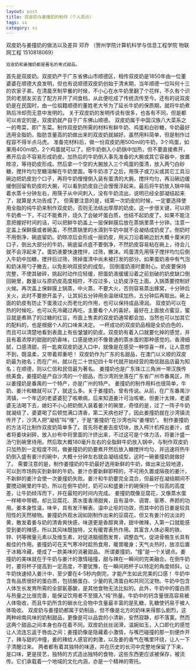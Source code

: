 ```yaml
---
layout: post
title: 双皮奶与姜撞奶的制作（个人观点）
tags: ss
category: ss
---
```

双皮奶与姜撞奶的做法以及差异
邓乔
（贺州学院计算机科学与信息工程学院 物联网工程 1510818069）

	双皮奶和姜撞奶都是著名的粤式甜品。
首先是双皮奶。双皮奶产于广东省佛山市顺德区，相传双皮奶是1850年由一位董婆婆在顺德大良发明，但也有说顺德双皮奶创始于清末期，当年顺德一位叫何十三的农家子弟，在清晨烹制早餐的时候，不小心在水牛奶里翻了个花样，不久有个识货的老朋友买去了配方并开了间食档，从此便吃成了传统流传至今。还有的说双皮奶是在民国时，由一位祖籍顺德的董姓老大爷为了延长牛奶的保质期，就将牛奶煮熟后冷却而无意中发明的。
关于双皮奶的发明传说有很多，也各有不同，但是都可以肯定的是，双皮奶就产自于广东佛山顺德。
双皮奶属于中国汉族八大菜系之一的粤菜，即广东菜。制作双皮奶所需的材料有鲜牛奶、鸡蛋和白砂糖，牛奶最好选用全脂奶，脂肪含量高的奶做出来的双皮奶就越好。虽然用料简单，但是制作过程容不得半点马虎。
准备完材料后，做一份双皮奶用500ml的牛奶，3个鸡蛋，如果用400ml奶，2个鸡蛋就可以了。把牛奶倒入小奶锅中加热，但不要直接煮开，煮开后会不容易形成奶皮。加热后的牛奶倒入事先准备的大腕或其它容器中，放置晾凉，等待奶皮形成。然后拿一个空的大腕放入三个鸡蛋的蛋清，放入两勺白砂糖，搅拌均匀至糖溶解在牛奶里面。等牛奶凉了之后，用筷子或刀尖或其它工具沿碗边把奶皮划个口子，再将牛奶慢慢倒入装有蛋清的大腕，搅拌均匀，再沿碗边缓缓倒回留有奶皮的大腕，可以看到奶皮自己会慢慢浮起来。最后将牛奶放入锅中隔着水蒸十分钟左右，用筷子从中间刺入，没有牛奶流出，说明已经全部凝结起来了，就算是大功告成了。
但需要注意的是，结第一次奶皮的时候，一定要选择使用全脂的纯牛奶来制作双皮奶，否则无法结出厚厚的奶皮。这一步很关键，可以把牛奶煮一下，不过不能煮开，烧久了会破坏蛋白质，也结不起奶皮了。如果不能注意把握好时间的话，可以把鲜牛奶盖上一层保鲜膜后放在蒸锅里蒸十分钟。注意一定盖上保鲜膜或者碗盖，不然蒸锅里的水滴到牛奶中就不会凝结成奶皮了。倒奶时不用倒净，碗底留奶。奶晾凉后会形成一层奶皮，用尖刀沿着碗边划大概十厘米的口子，倒出大部分的牛奶，碗底留点底不要倒净，不然奶皮容易粘在碗上，待会儿就不会浮起来了。蛋奶液要快速搅拌，过筛，撇沫。鸡蛋清先用筷子搅拌均匀后倒入牛奶中加糖，搅拌后过筛，筛掉蛋清中尚未被打发的部分。如果蛋奶液中有气泡和奶沫用勺子撇去，以免影响双皮奶的成型。
回倒蛋奶液时要耐心。奶皮要保持完整，不使其破碎，挑起时动作应轻缓，把蛋奶液缓缓沿着之前划破的奶皮缺口倒回碗里，数量以与原奶皮高度相符，不应过多，让奶皮浮在上面。入锅蒸要控制好火候。再次盖上保鲜膜上锅蒸，中火蒸，不要大火，否则容易蒸出蜂窝，十分钟后关火，此时不要掀开盖子，让其焖五分钟用余温继续加热，五分钟后再取出。碗上面的奶皮有防止下蛋液过火而老化的作用，也可以保持成品滑润。
双皮奶可以在热的时候吃，也可以先冷藏过再吃，主要看个人的喜好。最好在上面放点蜜豆，蜜豆就是煮熟了的过糖的红豆，市面上售卖的双皮奶通常都会加，当然也可以加其它的配料的，也是根据个人的口味来决定。
一杯成功的双皮奶品相是全奶白色的，而且可以清楚地看到表面上有些皱皱的奶皮。双皮奶有着入口就要化掉的感觉，并且有着浓厚的甜甜的奶香味，口感是绝对不像普通的蒸水蛋的那种感觉的。香滑细腻，口感清甜，将一匙爽双皮奶送入口中，就像是在感受一种惊喜一样，让人意想不到，既温柔，又带着郑重吧！
双皮奶作为广东的名甜品，在澳门以义顺的双皮奶最为驰名；而在广州，就以在二十世纪四十年代就开始经营的南信甜品店最为知名；在顺德，则以仁信和民信最为著名。
姜撞奶也是广东珠江三角洲一带汉族传统美食，姜撞奶是产自沙湾的一个甜品，而沙湾则坐落在广东省广州市番禺区，所以姜撞奶是番禺的一个特产，亦是广州的特产。
姜撞奶的制作用料也很简单，牛奶、姜汁和糖就可以了，就这么多。关于姜撞奶，曾有传说。从前，在广东番禺沙湾镇，一个年迈的老婆婆犯了咳嗽病，后来知道姜汁可治咳嗽，但姜汁太辣，老婆婆无法喝下去，媳妇不小心把奶倒入装着姜汁的碗里，奇怪的是，过了一阵子牛奶就凝结了，婆婆喝了后顿觉满口清香，第二天病也好了。因此姜撞奶就在沙湾镇流传开了，沙湾人把“凝结”叫“埋”，于是“姜撞奶”在沙湾也叫“姜埋奶”。
制作姜撞奶的方法可比制作双皮奶简单多了。首先将老姜去皮切块，放入榨汁机榨出姜汁，或者将姜块剁碎，放入纱布中将里面的汁挤出来，不过这可是个体力活，将姜汁盛一汤勺到碗里待用。然后取大概180毫升左右的全脂鲜牛奶放入锅中，与制作双皮奶只加热到一定程度不同，做姜撞奶的奶要煮开然后放入糖搅拌均匀，并迅速将热牛奶倒入盛有姜汁的碗中，大概十分钟左右就会凝结成型，这时一碗姜撞奶就做好了。
需要注意的是，制作姜撞奶的牛奶最好选用新鲜的牛奶，做出来比较地道，可以到市场购买到新鲜的牛奶。姜汁亦要新鲜即榨的，不可用久置或隔夜的姜汁，不新鲜的姜汁会使一次姜撞奶失败。姜汁和牛奶要完全混合，但最好在凝结期间不要搅动碗里的牛奶，所以在倒牛奶时，奶可以和盛姜汁的碗保持一个较高的高度差，让牛奶倾泻而下，并在最短的时间内完成。
姜撞奶既像豆腐花，又像蒸水蛋一样稀中带稠，却比豆腐花、蒸水蛋香滑甜爽，且有温中、调胃、驱寒、养颜的功用。姜本身性温，味辛，具有发汗解表、温中止呕的功效，而其中的百日姜是较具阳性的天然植物。姜撞奶外观水润如刚制作出来的豆腐花，但又有姜汁的淡淡的黄，散发着姜与奶的清香爽快感，味道更是香醇爽滑，甜中微辣，入第一口就能感受到姜的辣感，所以其风味既独特，又有暖胃表热作用。其富含人体必需的铁、锌、钙等微量元素以及维生素，对促进脑细胞发育，调整血气，促进骨骼生长具有极佳的作用。姜撞奶可在天气寒冷时趁热食用，暖胃暖身；天气炎热时，放凉后置于冰箱冷藏，便成了一款美味的消暑甜品。
所谓姜撞奶，“撞”是一个关键点。姜撞奶的美味就在于牛奶与姜汁的激情碰撞，甜与辣在一瞬间的完美融合。在倒牛奶时，要将杯子提高到一定高度，不要犹豫，在一瞬间把杯子以特定的角度倾斜，让牛奶快速倾入姜汁中，至少要在4-5秒内倒完，才能产生如此完美的口感！
牛奶中含有品质很好的蛋白质，包括酪蛋白、少量的乳清蛋白和共同沉淀物。牛奶中包含人体生长发育所需的全部氨基酸，是其他食物无法比拟的。此外，牛奶中的蛋白质与热量之比很完善，能保证饮用者不至摄入“纯”热量。牛奶中的钙含量很高容易被人体吸收，而且牛奶所含的碳水化合物中含量最丰富的是乳糖，乳糖使钙易于被人体吸收。
双皮奶与姜撞奶都属于奶制品，但不像是北方的奶味来得那么剧烈，这两种岭南风味的奶制甜品，更像是可以品尝的小清新，安然寂静，却不落寞。然而这两个甜品之间本身也存在着不同。双皮奶丝丝润滑，温婉如玉，入口即化的感觉让人流连忘返于唇齿之间；姜撞奶像是隐藏着小激情，与嘴巴碰撞的那一刻便炸开了，辣与甜的冲撞，姜的辣给人感官的刺激，以及姜的香气在嘴里环绕，让人一下子清醒过来。
两者都有着其独特的味道，并在历史的长河中完整地保留了下来，是口味，更是技艺，独特的方式造出独特的食物，这些东西更应该被保存，被流传。它们承载着一个地域的文化内涵，亦是一个精神的寄托。
